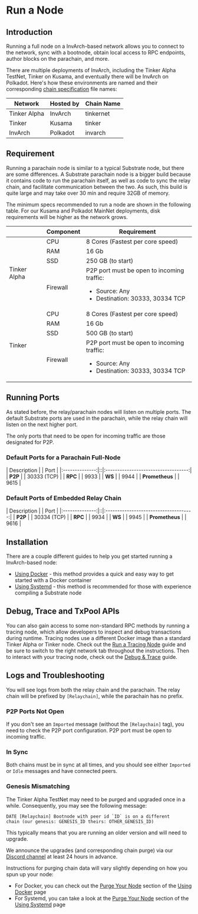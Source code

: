 # Run a Node

## Introduction

Running a full node on a InvArch-based network allows you to connect to the network, sync with a bootnode, obtain local access to RPC endpoints, author blocks on the parachain, and more.

There are multiple deployments of InvArch, including the Tinker Alpha TestNet, Tinker on Kusama, and eventually there will be InvArch on Polkadot. Here's how these environments are named and their corresponding [chain specification](https://docs.substrate.io/v3/runtime/chain-specs/) file names:

| Network | Hosted by | Chain Name |
| --- | --- | --- |
| Tinker Alpha | InvArch | tinkernet |
| Tinker | Kusama | tinker |
| InvArch | Polkadot | invarch |

## Requirement

Running a parachain node is similar to a typical Substrate node, but there are some differences. A Substrate parachain node is a bigger build because it contains code to run the parachain itself, as well as code to sync the relay chain, and facilitate communication between the two. As such, this build is quite large and may take over 30 min and require 32GB of memory.

The minimum specs recommended to run a node are shown in the following table. For our Kusama and Polkadot MainNet deployments, disk requirements will be higher as the network grows.


<table>  
    <thead>
        <tr><th></th><th>Component</th> <th>Requirement</th>
        </tr>
    </thead>  
    <tbody>
        <tr>  
            <td rowspan="4">Tinker Alpha</td><td>CPU</td><td>8 Cores (Fastest per core speed)</td>  
        </tr>
        <tr>
            <td>RAM</td><td>16 Gb</td>
        </tr>
        <tr>
            <td>SSD</td><td>250 GB (to start)</td>
        </tr>
        <tr>
            <td>Firewall</td>
            <td>P2P port must be open to incoming traffic:
                <ul>
                    <li>Source: Any</li>
                    <li>Destination: 30333, 30334 TCP</li>
                </ul>
            </td>
        </tr>
        <tr>  
            <td rowspan="4">Tinker</td><td>CPU</td><td>8 Cores (Fastest per core speed)</td>  
        </tr>
        <tr>
            <td>RAM</td><td>16 Gb</td>
        </tr>
        <tr>
            <td>SSD</td><td>500 GB (to start)</td>
        </tr>
        <tr>
            <td>Firewall</td>
            <td>P2P port must be open to incoming traffic:
                <ul>
                    <li>Source: Any</li>
                    <li>Destination: 30333, 30334 TCP</li>
                </ul>
            </td>
        </tr> 
    </tbody>  
</table>

## Running Ports

As stated before, the relay/parachain nodes will listen on multiple ports. The default Substrate ports are used in the parachain, while the relay chain will listen on the next higher port.

The only ports that need to be open for incoming traffic are those designated for P2P.

### Default Ports for a Parachain Full-Node

|  Description   |  |                Port                 |
|:--------------:|::|:-----------------------------------:|
|    **P2P**     |  | 30333 (TCP) |
|    **RPC**     |  |    9933   |
|     **WS**     |  |     9944   |
| **Prometheus** |  | 9615 |

### Default Ports of Embedded Relay Chain

|  Description   |  |                 Port                  |
|:--------------:|::|:-------------------------------------:|
|    **P2P**     |  | 30334 (TCP) |
|    **RPC**     |  |    9934    |
|     **WS**     |  |     9945  |
| **Prometheus** |  | 9616 |

## Installation

There are a couple different guides to help you get started running a InvArch-based node:

- [Using Docker]() - this method provides a quick and easy way to get started with a Docker container
- [Using Systemd]() - this method is recommended for those with experience compiling a Substrate node 

## Debug, Trace and TxPool APIs

You can also gain access to some non-standard RPC methods by running a tracing node, which allow developers to inspect and debug transactions during runtime. Tracing nodes use a different Docker image than a standard Tinker Alpha or Tinker node. Check out the [Run a Tracing Node]() guide and be sure to switch to the right network tab throughout the instructions. Then to interact with your tracing node, check out the [Debug & Trace]() guide.

## Logs and Troubleshooting

You will see logs from both the relay chain and the parachain. The relay chain will be prefixed by `[Relaychain]`, while the parachain has no prefix.

### P2P Ports Not Open

If you don't see an `Imported` message (without the `[Relaychain]` tag), you need to check the P2P port configuration. P2P port must be open to incoming traffic.

### In Sync

Both chains must be in sync at all times, and you should see either `Imported` or `Idle` messages and have connected peers.

### Genesis Mismatching

The Tinker Alpha TestNet may need to be purged and upgraded once in a while. Consequently, you may see the following message:

```
DATE [Relaychain] Bootnode with peer id `ID` is on a different
chain (our genesis: GENESIS_ID theirs: OTHER_GENESIS_ID)
```

This typically means that you are running an older version and will need to upgrade.

We announce the upgrades (and corresponding chain purge) via our [Discord channel](https://discord.com/invite/UDuyBC2EC7) at least 24 hours in advance. 

Instructions for purging chain data will vary slightly depending on how you spun up your node:

  - For Docker, you can check out the [Purge Your Node]() section of the [Using Docker]() page
  - For Systemd, you can take a look at the [Purge Your Node]() section of the [Using Systemd]() page